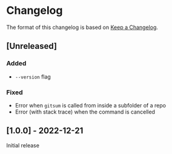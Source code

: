 # Changelog

The format of this changelog is based on [Keep a Changelog](https://keepachangelog.com/en/1.0.0/).

## [Unreleased]

### Added

- `--version` flag

### Fixed

- Error when `gitsum` is called from inside a subfolder of a repo
- Error (with stack trace) when the command is cancelled

## [1.0.0] - 2022-12-21

Initial release
